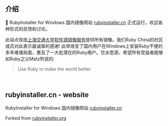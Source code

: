 ## 介绍

🎏 RubyInstaller for Windows 国内镜像网站 [rubyinstaller.cn](https://rubyinstaller.cn) 正式运行，欢迎各种形式的反馈和讨论。

此站点现由[上海交通大学软件源镜像服务](https://mirrors.sjtug.sjtu.edu.cn/)提供所有镜像。我们Ruby China的社区成员对此表示最诚挚的感谢! 此举改变了国内用户在Windows上安装Ruby不便的多年难堪局面，惠及了一大批潜在的Ruby用户。饮水思源，希望所有受益者能够如Ruby之父Matz所说的: 

> Use Ruby to make the world better

<br>

## rubyinstaller.cn - website

RubyInstaller for Windows 国内镜像网站 [rubyinstaller.cn](https://rubyinstaller.cn)

Forked from [rubyinstaller.org](https://rubyinstaller.org)